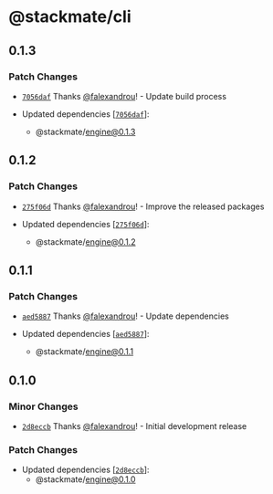 # @stackmate/cli

## 0.1.3

### Patch Changes

- [`7056daf`](https://github.com/stackmate-io/stackmate/commit/7056daf0df2f93bdc3f7e3937ed45d8025884f74) Thanks [@falexandrou](https://github.com/falexandrou)! - Update build process

- Updated dependencies [[`7056daf`](https://github.com/stackmate-io/stackmate/commit/7056daf0df2f93bdc3f7e3937ed45d8025884f74)]:
  - @stackmate/engine@0.1.3

## 0.1.2

### Patch Changes

- [`275f06d`](https://github.com/stackmate-io/stackmate/commit/275f06d9215d7878dc5f9012f38cf01d97b0fb6a) Thanks [@falexandrou](https://github.com/falexandrou)! - Improve the released packages

- Updated dependencies [[`275f06d`](https://github.com/stackmate-io/stackmate/commit/275f06d9215d7878dc5f9012f38cf01d97b0fb6a)]:
  - @stackmate/engine@0.1.2

## 0.1.1

### Patch Changes

- [`aed5887`](https://github.com/stackmate-io/stackmate/commit/aed5887f69da3bb105b046c9e18a5796dabc949f) Thanks [@falexandrou](https://github.com/falexandrou)! - Update dependencies

- Updated dependencies [[`aed5887`](https://github.com/stackmate-io/stackmate/commit/aed5887f69da3bb105b046c9e18a5796dabc949f)]:
  - @stackmate/engine@0.1.1

## 0.1.0

### Minor Changes

- [`2d8eccb`](https://github.com/stackmate-io/stackmate/commit/2d8eccb9c6304f89b9511ec8f7261e440c0d6479) Thanks [@falexandrou](https://github.com/falexandrou)! - Initial development release

### Patch Changes

- Updated dependencies [[`2d8eccb`](https://github.com/stackmate-io/stackmate/commit/2d8eccb9c6304f89b9511ec8f7261e440c0d6479)]:
  - @stackmate/engine@0.1.0
